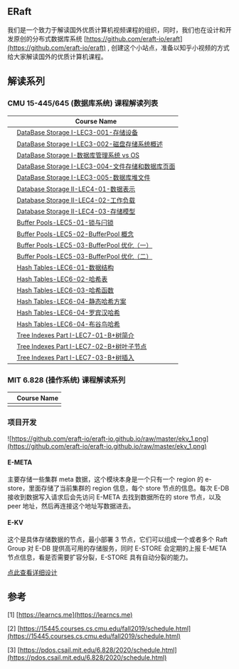 ## ERaft

我们是一个致力于解读国外优质计算机视频课程的组织，同时，我们也在设计和开发原创的分布式数据库系统  [https://github.com/eraft-io/eraft](https://github.com/eraft-io/eraft) , 创建这个小站点，准备以知乎小视频的方式给大家解读国外的优质计算机课程。

## 解读系列


### CMU 15-445/645 (数据库系统) 课程解读列表

|      |   Course Name |
| ---- | ---- | 
|      |   [DataBase Storage I-LEC3-001-存储设备](https://www.zhihu.com/zvideo/1427745101607399424)   |  
|      |   [DataBase Storage I-LEC3-002-磁盘存储系统概述](https://www.zhihu.com/zvideo/1431029555611570176) |
|      |   [DataBase Storage I-数据库管理系统 vs OS](https://www.zhihu.com/zvideo/1431030608751865857) |
|      |   [DataBase Storage I-LEC3-004-文件存储和数据库页面](https://www.zhihu.com/zvideo/1435359815837462528) |
|      |   [DataBase Storage I-LEC3-005-数据库堆文件](https://www.zhihu.com/zvideo/1435361376004505600)   | 
|      |   [Database Storage II-LEC4-01-数据表示](https://www.zhihu.com/zvideo/1435366167381168128) |  
|      |   [Database Storage II-LEC4-02-工作负载](https://www.zhihu.com/zvideo/1435366772677074944) | 
|      |   [Database Storage II-LEC4-03-存储模型](https://www.zhihu.com/zvideo/1438210703048511488) | 
|      |   [Buffer Pools-LEC5-01-锁与闩锁](https://www.zhihu.com/zvideo/1440815156519915520) |  
|      |   [Buffer Pools-LEC5-02-BufferPool 概念](https://www.zhihu.com/zvideo/1441886640976990208)  |
|      |   [Buffer Pools-LEC5-03-BufferPool 优化（一）](https://www.zhihu.com/zvideo/1445164566070661120)  |
|      |   [Buffer Pools-LEC5-03-BufferPool 优化（二）](https://www.zhihu.com/zvideo/1445408456384176128)  |
|      |   [Hash Tables-LEC6-01-数据结构](https://www.zhihu.com/zvideo/1440257210513846272)  |   
|      |   [Hash Tables-LEC6-02-哈希表](https://www.zhihu.com/zvideo/1441153726552076289)   |  
|      |   [Hash Tables-LEC6-03-哈希函数](https://www.zhihu.com/zvideo/1442601114054758400)  | 
|      |   [Hash Tables-LEC6-04-静态哈希方案](https://www.zhihu.com/zvideo/1443706414753959936)  | 
|      |   [Hash Tables-LEC6-04-罗宾汉哈希](https://www.zhihu.com/zvideo/1443998804417073152)  | 
|      |   [Hash Tables-LEC6-04-布谷鸟哈希](https://www.zhihu.com/zvideo/1444371854048210944)  | 
|      |   [Tree Indexes Part I-LEC7-01-B+树简介](https://www.zhihu.com/zvideo/1449819247724077056)  | 
|      |   [Tree Indexes Part I-LEC7-02-B+树叶子节点](https://www.zhihu.com/zvideo/1450451803079274496)  | 
|      |   [Tree Indexes Part I-LEC7-03-B+树插入](https://www.zhihu.com/zvideo/1451526175349104640)  | 

### MIT 6.828 (操作系统) 课程解读系列

|      |   Course Name |
| ---- | ---- | 
|      |     |  

### 项目开发

![https://github.com/eraft-io/eraft-io.github.io/raw/master/ekv_1.png](https://github.com/eraft-io/eraft-io.github.io/raw/master/ekv_1.png)

#### E-META
主要存储一些集群 meta 数据，这个模块本身是一个只有一个 region 的 e-store，里面存储了当前集群的 region 信息，每个 store 节点的信息。每次 E-DB 接收到数据写入请求后会先访问 E-META 去找到数据所在的 store 节点，以及 peer 地址，然后再连接这个地址写数据进去。

#### E-KV
这个是具体存储数据的节点，最小部署 3 节点，它们可以组成一个或者多个 Raft Group 对 E-DB 提供高可用的存储服务，同时 E-STORE 会定期的上报 E-META 节点信息，看是否需要扩容分裂，E-STORE 具有自动分裂的能力。

[点此查看详细设计](https://eraft.cn/ekv)

## 参考
[1] [https://learncs.me](https://learncs.me)

[2] [https://15445.courses.cs.cmu.edu/fall2019/schedule.html](https://15445.courses.cs.cmu.edu/fall2019/schedule.html)

[3] [https://pdos.csail.mit.edu/6.828/2020/schedule.html](https://pdos.csail.mit.edu/6.828/2020/schedule.html)

